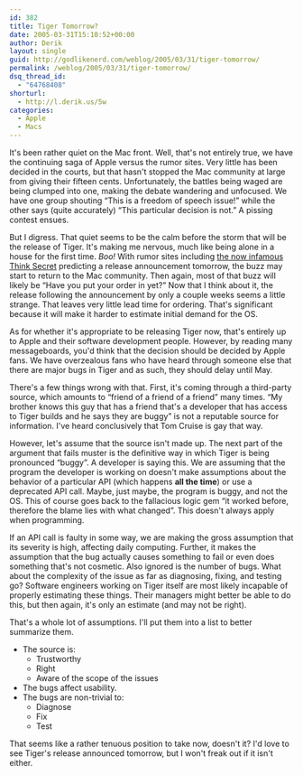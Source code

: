 ```yaml
---
id: 382
title: Tiger Tomorrow?
date: 2005-03-31T15:10:52+00:00
author: Derik
layout: single
guid: http://godlikenerd.com/weblog/2005/03/31/tiger-tomorrow/
permalink: /weblog/2005/03/31/tiger-tomorrow/
dsq_thread_id:
  - "64768408"
shorturl:
  - http://l.derik.us/5w
categories:
  - Apple
  - Macs
---
```

It's been rather quiet on the Mac front. Well, that's not entirely true, we have the continuing saga of Apple versus the rumor sites. Very little has been decided in the courts, but that hasn't stopped the Mac community at large from giving their fifteen cents. Unfortunately, the battles being waged are being clumped into one, making the debate wandering and unfocused. We have one group shouting &#8220;This is a freedom of speech issue!&#8221; while the other says (quite accurately) &#8220;This particular decision is not.&#8221; A pissing contest ensues.

But I digress. That quiet seems to be the calm before the storm that will be the release of Tiger. It's making me nervous, much like being alone in a house for the first time. _Boo!_ With rumor sites including [the now infamous Think Secret](http://www.thinksecret.com) predicting a release announcement tomorrow, the buzz may start to return to the Mac community. Then again, most of that buzz will likely be &#8220;Have you put your order in yet?&#8221; Now that I think about it, the release following the announcement by only a couple weeks seems a little strange. That leaves very little lead time for ordering. That's significant because it will make it harder to estimate initial demand for the OS.

As for whether it's appropriate to be releasing Tiger now, that's entirely up to Apple and their software development people. However, by reading many messageboards, you'd think that the decision should be decided by Apple fans. We have overzealous fans who have heard through someone else that there are major bugs in Tiger and as such, they should delay until May.

There's a few things wrong with that. First, it's coming through a third-party source, which amounts to &#8220;friend of a friend of a friend&#8221; many times. &#8220;My brother knows this guy that has a friend that's a developer that has access to Tiger builds and he says they are buggy&#8221; is not a reputable source for information. I've heard conclusively that Tom Cruise is gay that way.

However, let's assume that the source isn't made up. The next part of the argument that fails muster is the definitive way in which Tiger is being pronounced &#8220;buggy&#8221;. A developer is saying this. We are assuming that the program the developer is working on doesn't make assumptions about the behavior of a particular API (which happens **all the time**) or use a deprecated API call. Maybe, just maybe, the program is buggy, and not the OS. This of course goes back to the fallacious logic gem &#8220;it worked before, therefore the blame lies with what changed&#8221;. This doesn't always apply when programming.

If an API call is faulty in some way, we are making the gross assumption that its severity is high, affecting daily computing. Further, it makes the assumption that the bug actually causes something to fail or even does something that's not cosmetic. Also ignored is the number of bugs. What about the complexity of the issue as far as diagnosing, fixing, and testing go? Software engineers working on Tiger itself are most likely incapable of properly estimating these things. Their managers might better be able to do this, but then again, it's only an estimate (and may not be right).

That's a whole lot of assumptions. I'll put them into a list to better summarize them.

  * The source is: 
      * Trustworthy
      * Right
      * Aware of the scope of the issues
  * The bugs affect usability.
  * The bugs are non-trivial to: 
      * Diagnose
      * Fix
      * Test

That seems like a rather tenuous position to take now, doesn't it? I'd love to see Tiger's release announced tomorrow, but I won't freak out if it isn't either.